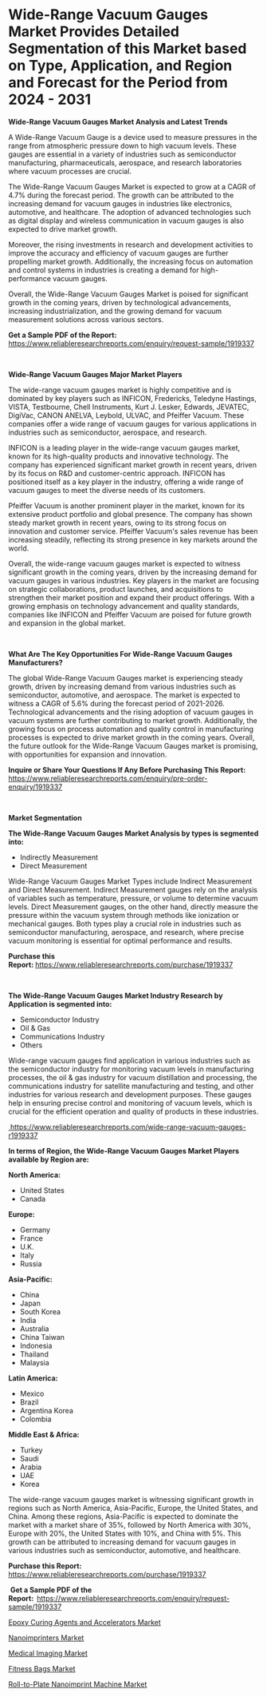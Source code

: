 <p><h1>Wide-Range Vacuum Gauges Market Provides Detailed Segmentation of this Market based on Type, Application, and Region and Forecast for the Period from 2024 - 2031</h1></p><p><strong>Wide-Range Vacuum Gauges Market Analysis and Latest Trends</strong></p>
<p><p>A Wide-Range Vacuum Gauge is a device used to measure pressures in the range from atmospheric pressure down to high vacuum levels. These gauges are essential in a variety of industries such as semiconductor manufacturing, pharmaceuticals, aerospace, and research laboratories where vacuum processes are crucial.</p><p>The Wide-Range Vacuum Gauges Market is expected to grow at a CAGR of 4.7% during the forecast period. The growth can be attributed to the increasing demand for vacuum gauges in industries like electronics, automotive, and healthcare. The adoption of advanced technologies such as digital display and wireless communication in vacuum gauges is also expected to drive market growth.</p><p>Moreover, the rising investments in research and development activities to improve the accuracy and efficiency of vacuum gauges are further propelling market growth. Additionally, the increasing focus on automation and control systems in industries is creating a demand for high-performance vacuum gauges.</p><p>Overall, the Wide-Range Vacuum Gauges Market is poised for significant growth in the coming years, driven by technological advancements, increasing industrialization, and the growing demand for vacuum measurement solutions across various sectors.</p></p>
<p><strong>Get a Sample PDF of the Report:&nbsp;</strong> <a href="https://www.reliableresearchreports.com/enquiry/request-sample/1919337">https://www.reliableresearchreports.com/enquiry/request-sample/1919337</a></p>
<p>&nbsp;</p>
<p><strong>Wide-Range Vacuum Gauges Major Market Players</strong></p>
<p><p>The wide-range vacuum gauges market is highly competitive and is dominated by key players such as INFICON, Fredericks, Teledyne Hastings, VISTA, Testbourne, Chell Instruments, Kurt J. Lesker, Edwards, JEVATEC, DigiVac, CANON ANELVA, Leybold, ULVAC, and Pfeiffer Vacuum. These companies offer a wide range of vacuum gauges for various applications in industries such as semiconductor, aerospace, and research.</p><p>INFICON is a leading player in the wide-range vacuum gauges market, known for its high-quality products and innovative technology. The company has experienced significant market growth in recent years, driven by its focus on R&D and customer-centric approach. INFICON has positioned itself as a key player in the industry, offering a wide range of vacuum gauges to meet the diverse needs of its customers.</p><p>Pfeiffer Vacuum is another prominent player in the market, known for its extensive product portfolio and global presence. The company has shown steady market growth in recent years, owing to its strong focus on innovation and customer service. Pfeiffer Vacuum's sales revenue has been increasing steadily, reflecting its strong presence in key markets around the world.</p><p>Overall, the wide-range vacuum gauges market is expected to witness significant growth in the coming years, driven by the increasing demand for vacuum gauges in various industries. Key players in the market are focusing on strategic collaborations, product launches, and acquisitions to strengthen their market position and expand their product offerings. With a growing emphasis on technology advancement and quality standards, companies like INFICON and Pfeiffer Vacuum are poised for future growth and expansion in the global market.</p></p>
<p>&nbsp;</p>
<p><strong>What Are The Key Opportunities For Wide-Range Vacuum Gauges Manufacturers?</strong></p>
<p><p>The global Wide-Range Vacuum Gauges market is experiencing steady growth, driven by increasing demand from various industries such as semiconductor, automotive, and aerospace. The market is expected to witness a CAGR of 5.6% during the forecast period of 2021-2026. Technological advancements and the rising adoption of vacuum gauges in vacuum systems are further contributing to market growth. Additionally, the growing focus on process automation and quality control in manufacturing processes is expected to drive market growth in the coming years. Overall, the future outlook for the Wide-Range Vacuum Gauges market is promising, with opportunities for expansion and innovation.</p></p>
<p><strong>Inquire or Share Your Questions If Any Before Purchasing This Report:</strong> <a href="https://www.reliableresearchreports.com/enquiry/pre-order-enquiry/1919337">https://www.reliableresearchreports.com/enquiry/pre-order-enquiry/1919337</a></p>
<p>&nbsp;</p>
<p><strong>Market Segmentation</strong></p>
<p><strong>The Wide-Range Vacuum Gauges Market Analysis by types is segmented into:</strong></p>
<p><ul><li>Indirectly Measurement</li><li>Direct Measurement</li></ul></p>
<p><p>Wide-Range Vacuum Gauges Market Types include Indirect Measurement and Direct Measurement. Indirect Measurement gauges rely on the analysis of variables such as temperature, pressure, or volume to determine vacuum levels. Direct Measurement gauges, on the other hand, directly measure the pressure within the vacuum system through methods like ionization or mechanical gauges. Both types play a crucial role in industries such as semiconductor manufacturing, aerospace, and research, where precise vacuum monitoring is essential for optimal performance and results.</p></p>
<p><strong>Purchase this Report:&nbsp;</strong><a href="https://www.reliableresearchreports.com/purchase/1919337">https://www.reliableresearchreports.com/purchase/1919337</a></p>
<p>&nbsp;</p>
<p><strong>The Wide-Range Vacuum Gauges Market Industry Research by Application is segmented into:</strong></p>
<p><ul><li>Semiconductor Industry</li><li>Oil & Gas</li><li>Communications Industry</li><li>Others</li></ul></p>
<p><p>Wide-range vacuum gauges find application in various industries such as the semiconductor industry for monitoring vacuum levels in manufacturing processes, the oil & gas industry for vacuum distillation and processing, the communications industry for satellite manufacturing and testing, and other industries for various research and development purposes. These gauges help in ensuring precise control and monitoring of vacuum levels, which is crucial for the efficient operation and quality of products in these industries.</p></p>
<p><a href="https://www.reliableresearchreports.com/wide-range-vacuum-gauges-r1919337">&nbsp;https://www.reliableresearchreports.com/wide-range-vacuum-gauges-r1919337</a></p>
<p><strong>In terms of Region, the Wide-Range Vacuum Gauges Market Players available by Region are:</strong></p>
<p>
    <p> <strong> North America: </strong>
        <ul>
            <li>United States</li>
            <li>Canada</li>
        </ul>
        </p> 
    <p> <strong> Europe: </strong>
        <ul>
            <li>Germany</li>
            <li>France</li>
            <li>U.K.</li>
            <li>Italy</li>
            <li>Russia</li>
        </ul>
        </p> 
    <p> <strong> Asia-Pacific: </strong>
        <ul>
            <li>China</li>
            <li>Japan</li>
            <li>South Korea</li>
            <li>India</li>
            <li>Australia</li>
            <li>China Taiwan</li>
            <li>Indonesia</li>
            <li>Thailand</li>
            <li>Malaysia</li>
        </ul>
        </p> 
    <p> <strong> Latin America: </strong>
        <ul>
            <li>Mexico</li>
            <li>Brazil</li>
            <li>Argentina Korea</li>
            <li>Colombia</li>
        </ul>
        </p> 
    <p> <strong> Middle East & Africa: </strong>
        <ul>
            <li>Turkey</li>
            <li>Saudi</li>
            <li>Arabia</li>
            <li>UAE</li>
            <li>Korea</li>
        </ul>
    </p>
    </p>
<p><p>The wide-range vacuum gauges market is witnessing significant growth in regions such as North America, Asia-Pacific, Europe, the United States, and China. Among these regions, Asia-Pacific is expected to dominate the market with a market share of 35%, followed by North America with 30%, Europe with 20%, the United States with 10%, and China with 5%. This growth can be attributed to increasing demand for vacuum gauges in various industries such as semiconductor, automotive, and healthcare.</p></p>
<p><strong>Purchase this Report: </strong><a href="https://www.reliableresearchreports.com/purchase/1919337">https://www.reliableresearchreports.com/purchase/1919337</a></p>
<p>&nbsp;<strong>Get a Sample PDF of the Report:&nbsp;&nbsp;</strong><a href="https://www.reliableresearchreports.com/enquiry/request-sample/1919337">https://www.reliableresearchreports.com/enquiry/request-sample/1919337</a></p>
<p><strong></strong></p>
<p><p><a href="https://www.linkedin.com/pulse/epoxy-curing-agents-accelerators-industry-analysis-report-p6wsf?trackingId=CZl2dxfcSpiN3%2F68ZBuPzA%3D%3D">Epoxy Curing Agents and Accelerators Market</a></p><p><a href="https://github.com/angelajermaine/Market-Research-Report-List-4/blob/main/nanoimprinters-market.md">Nanoimprinters Market</a></p><p><a href="https://issuu.com/reportprime-2/docs/medical-imaging-market-size-2030.pptx">Medical Imaging Market</a></p><p><a href="https://medium.com/@akshatreportprime/global-fitness-bags-market-status-2024-2031-and-forecast-by-region-product-end-use-2b9c955d1354">Fitness Bags Market</a></p><p><a href="https://github.com/brendafegmorris532/Market-Research-Report-List-2/blob/main/roll-to-plate-nanoimprint-machine-market.md">Roll-to-Plate Nanoimprint Machine Market</a></p></p>